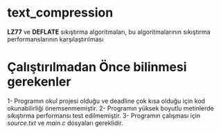 # text_compression
**LZ77** ve **DEFLATE** sıkıştırma algoritmaları, bu algoritmalarının sıkıştırma performanslarının karşılaştırılması

# Çalıştırılmadan Önce bilinmesi gerekenler
1- Programın okul projesi olduğu ve deadline çok kısa olduğu için kod okunabilirliği önemsenmemiştir.
2- Programın yüksek boyutlu metinlerde sıkıştırma performansı test edilmemiştir.
3- Programın çalışması için *source.txt* ve *main.c* dosyaları gereklidir.

